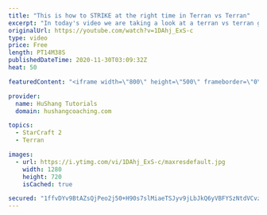 ```yaml
---
title: "This is how to STRIKE at the right time in Terran vs Terran"
excerpt: "In today's video we are taking a look at a terran vs terran game I played that showcases some patience and how I like to calculate when it's the correct time to attack!  Coaching -------------------------------------------------------------------------- Website: https://www.hushangcoaching.com  Interested"
originalUrl: https://youtube.com/watch?v=1DAhj_ExS-c
type: video
price: Free
length: PT14M38S
publishedDateTime: 2020-11-30T03:09:32Z
heat: 50

featuredContent: "<iframe width=\"800\" height=\"500\" frameborder=\"0\" src=\"https://www.youtube.com/embed/1DAhj_ExS-c\" allow=\"accelerometer; autoplay; encrypted-media; gyroscope; picture-in-picture\" allowfullscreen></iframe>"

provider:
  name: HuShang Tutorials
  domain: hushangcoaching.com

topics:
  - StarCraft 2
  - Terran

images:
  - url: https://i.ytimg.com/vi/1DAhj_ExS-c/maxresdefault.jpg
    width: 1280
    height: 720
    isCached: true

secured: "1ffvDYv9BtAZsQjPeo2j50+H90s7slMiaeTSJyv9jLbJkQ6yVBFYSzNtdVCvzD4VKye8cIulv+mdQ0sMt0KJLOGNKS1aR5Ycvni3LFCkK3hi4s2zkgytiiT8l7vsQbMWODYZIh5WwCCCjW58JuwBecKAdcWKbBueAtZLdXkkUoNUOkxlEzOBSiFq4omNVG3aOc3jQ3IFmliH5jZ1Yd3578ir6ojs9y8MkX73fc+tvroxdBoCAQgZDMlIJwXnN1Lri1AJtFHtZ7lZEx0vwDA0XNypHf9A3uiHT8+Ton92fm5Oc7Ltzz1rAKHzp+A4+5kQiVhqFPVgofNkxVXyEyBToF2CDiBOyybWapqT/u9deeoHyG9jzitRnZaFpv+HFIQNQbjv7lqVJO9ySZDha7H6T7O5H75JVboA94m8cN/IwA8=;TYO43pCA3n+NlTmozr9NAA=="
---
```


